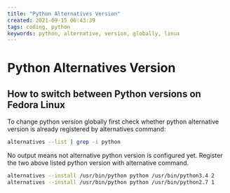 ```yaml
---
title: "Python Alternatives Version"
created: 2021-09-15 06:43:39
tags: coding, python
keywords: python, alternative, version, globally, linux
---
```


# Python Alternatives Version

## How to switch between Python versions on Fedora Linux

To change python version globally first check whether python alternative version is already registered by alternatives command:

```bash
alternatives --list | grep -i python
```

No output means not alternative python version is configured yet. Register the two above listed python version with alternative command.

```bash
alternatives --install /usr/bin/python python /usr/bin/python3.4 2
alternatives --install /usr/bin/python python /usr/bin/python2.7 1
```
